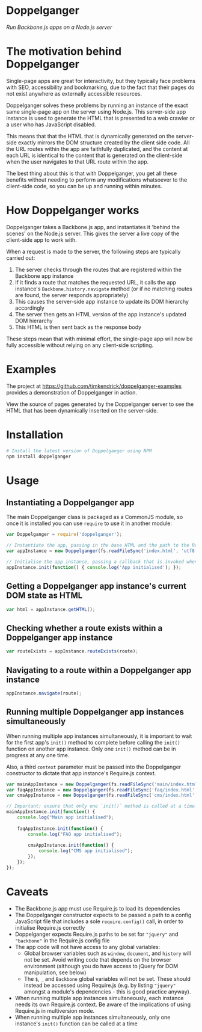 Doppelganger
============

_Run Backbone.js apps on a Node.js server_


# The motivation behind Doppelganger

Single-page apps are great for interactivity, but they typically face problems with SEO, accessibility and bookmarking, due to the fact that their pages do not exist anywhere as externally accessible resources.

Doppelganger solves these problems by running an instance of the exact same single-page app on the server using Node.js. This server-side app instance is used to generate the HTML that is presented to a web crawler or a user who has JavaScript disabled.

This means that that the HTML that is dynamically generated on the server-side exactly mirrors the DOM structure created by the client side code.
All the URL routes within the app are faithfully duplicated, and the content at each URL is identical to the content that is generated on the client-side when the user navigates to that URL route within the app.

The best thing about this is that with Doppelganger, you get all these benefits without needing to perform any modifications whatsoever to the client-side code, so you can be up and running within minutes.


# How Doppelganger works

Doppelganger takes a Backbone.js app, and instantiates it 'behind the scenes' on the Node.js server. This gives the server a live copy of the client-side app to work with.

When a request is made to the server, the following steps are typically carried out:

1. The server checks through the routes that are registered within the Backbone app instance
2. If it finds a route that matches the requested URL, it calls the app instance's `Backbone.history.navigate` method (or if no matching routes are found, the server responds appropriately)
3. This causes the server-side app instance to update its DOM hierarchy accordingly
4. The server then gets an HTML version of the app instance's updated DOM hierarchy
5. This HTML is then sent back as the response body

These steps mean that with minimal effort, the single-page app will now be fully accessible without relying on any client-side scripting.


# Examples

The project at https://github.com/timkendrick/doppelganger-examples provides a demonstration of Doppelganger in action.

View the source of pages generated by the Doppelganger server to see the HTML that has been dynamically inserted on the server-side.


# Installation

```bash
# Install the latest version of Doppelganger using NPM
npm install doppelganger
```


# Usage


## Instantiating a Doppelganger app

The main Doppelganger class is packaged as a CommonJS module, so once it is installed you can use `require` to use it in another module:

```javascript
var Doppelganger = require('doppelganger');

// Instantiate the app, passing in the base HTML and the path to the Require.js config file
var appInstance = new Doppelganger(fs.readFileSync('index.html', 'utf8'), 'js/config.js');

// Initialise the app instance, passing a callback that is invoked when initialisation is complete 
appInstance.init(function() { console.log('App initialised'); });
```


## Getting a Doppelganger app instance's current DOM state as HTML

```javascript
var html = appInstance.getHTML();
```


## Checking whether a route exists within a Doppelganger app instance

```javascript
var routeExists = appInstance.routeExists(route);
```


## Navigating to a route within a Doppelganger app instance

```javascript
appInstance.navigate(route);
```


## Running multiple Doppelganger app instances simultaneously

When running multiple app instances simultaneously, it is important to wait for the first app's `init()` method to complete before calling the `init()` function on another app instance. Only one `init()` method can be in progress at any one time.

Also, a third `context` parameter must be passed into the Doppelganger constructor to dictate that app instance's Require.js context.

```javascript
var mainAppInstance = new Doppelganger(fs.readFileSync('main/index.html', 'utf8'), 'main/js/config.js', 'main');
var faqAppInstance = new Doppelganger(fs.readFileSync('faq/index.html', 'utf8'), 'faq/js/config.js', 'faq')
var cmsAppInstance = new Doppelganger(fs.readFileSync('cms/index.html', 'utf8'), 'cms/js/config.js', 'cms')

// Important: ensure that only one `init()` method is called at a time!
mainAppInstance.init(function() {
	console.log("Main app initialised");
	
	faqAppInstance.init(function() {
		console.log("FAQ app initialised");
		
		cmsAppInstance.init(function() {
			console.log("CMS app initialised");
		});
	});
});
```

# Caveats

* The Backbone.js app must use Require.js to load its dependencies
* The Doppelganger constructor expects to be passed a path to a config JavaScript file that includes a sole `require.config()` call, in order to initialise Require.js correctly
* Doppelganger expects Require.js paths to be set for `"jquery"` and `"backbone"` in the Require.js config file
* The app code will not have access to any global variables:
	* Global browser variables such as `window`, `document`, and `history` will not be set. Avoid writing code that depends on the browser environment (although you do have access to jQuery for DOM manipulation, see below)
	* The `$`, `_` and `Backbone` global variables will not be set. These should instead be accessed using Require.js (e.g. by listing `"jquery"` amongst a module's dependencies - this is good practice anyway).
* When running multiple app instances simultaneously, each instance needs its own Require.js context. Be aware of the implications of using Require.js in multiversion mode.
* When running multiple app instances simultaneously, only one instance's `init()` function can be called at a time